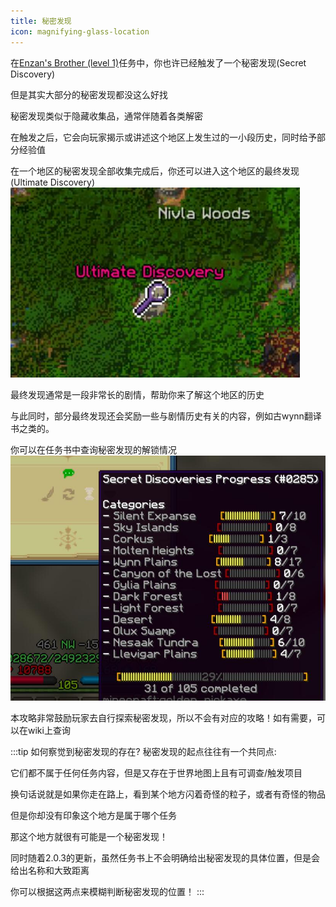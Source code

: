 ```yaml
---
title: 秘密发现
icon: magnifying-glass-location
---
```


在[Enzan's Brother (level 1)](/WynncraftCNguide/quests/lvl1-10/level%201%20-%20ZEnzan's%20Brother.html)任务中，你也许已经触发了一个秘密发现(Secret Discovery)

但是其实大部分的秘密发现都没这么好找

秘密发现类似于隐藏收集品，通常伴随着各类解密

在触发之后，它会向玩家揭示或讲述这个地区上发生过的一小段历史，同时给予部分经验值

在一个地区的秘密发现全部收集完成后，你还可以进入这个地区的最终发现(Ultimate Discovery)
![](/assets/img/SD1.jpg)

最终发现通常是一段非常长的剧情，帮助你来了解这个地区的历史

与此同时，部分最终发现还会奖励一些与剧情历史有关的内容，例如古wynn翻译书之类的。

你可以在任务书中查询秘密发现的解锁情况
![](/assets/img/SD2.jpg)

本攻略非常鼓励玩家去自行探索秘密发现，所以不会有对应的攻略！如有需要，可以在wiki上查询

:::tip 如何察觉到秘密发现的存在?
秘密发现的起点往往有一个共同点:

它们都不属于任何任务内容，但是又存在于世界地图上且有可调查/触发项目

换句话说就是如果你走在路上，看到某个地方闪着奇怪的粒子，或者有奇怪的物品

但是你却没有印象这个地方是属于哪个任务

那这个地方就很有可能是一个秘密发现！

同时随着2.0.3的更新，虽然任务书上不会明确给出秘密发现的具体位置，但是会给出名称和大致距离

你可以根据这两点来模糊判断秘密发现的位置！
:::